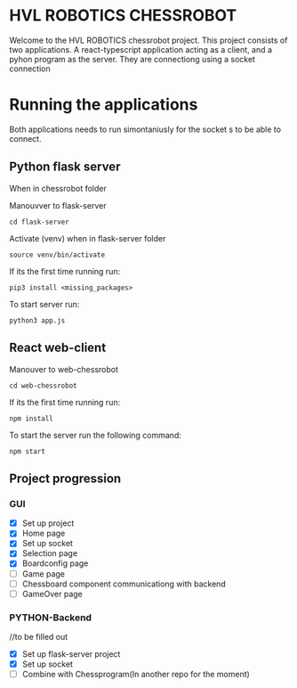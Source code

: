 # HVL ROBOTICS CHESSROBOT

Welcome to the HVL ROBOTICS chessrobot project. This project consists of two applications. A react-typescript application acting as a client, and a pyhon program as the server. They are connectiong using a socket connection

# Running the applications
Both applications needs to run simontaniusly for the socket s to be able to connect.


## Python flask server
When in chessrobot folder

Manouvver to flask-server
````
cd flask-server
````

Activate (venv) when in flask-server folder
````
source venv/bin/activate
````
If its the first time running run:
````
pip3 install <missing_packages>
````
To start server run:
````
python3 app.js
````


## React web-client
Manouver to web-chessrobot
````
cd web-chessrobot
````
If its the first time running run:
````
npm install
````
To start the server run the following command:
````
npm start
````

## Project progression

### GUI
- [x] Set up project
- [x] Home page
- [x] Set up socket
- [x] Selection page
- [x] Boardconfig page
- [ ] Game page
- [ ] Chessboard component communicationg with backend
- [ ] GameOver page

### PYTHON-Backend
//to be filled out
- [x] Set up flask-server project
- [x] Set up socket
- [ ] Combine with Chessprogram(In another repo for the moment)
